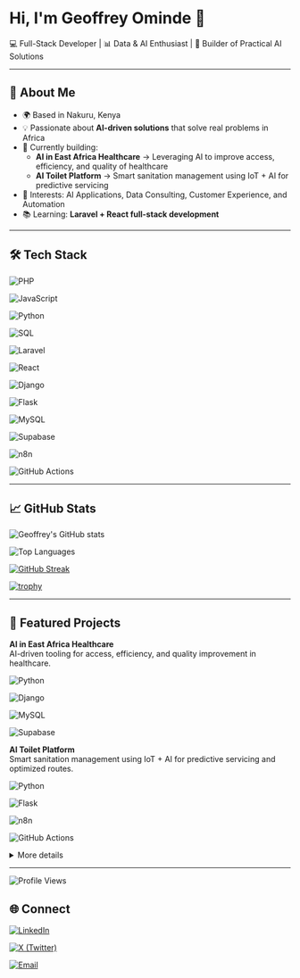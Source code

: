 # Hi, I'm Geoffrey Ominde 👋  

💻 Full-Stack Developer | 📊 Data & AI Enthusiast | 🚀 Builder of Practical AI Solutions  

---

## 🚀 About Me  
- 🌍 Based in Nakuru, Kenya  
- 💡 Passionate about **AI-driven solutions** that solve real problems in Africa  
- 🔭 Currently building:  
  - **AI in East Africa Healthcare** → Leveraging AI to improve access, efficiency, and quality of healthcare  
  - **AI Toilet Platform** → Smart sanitation management using IoT + AI for predictive servicing  
- 🎯 Interests: AI Applications, Data Consulting, Customer Experience, and Automation  
- 📚 Learning: **Laravel + React full-stack development**  

---

## 🛠️ Tech Stack  
<!-- Languages -->
![PHP](https://img.shields.io/badge/PHP-777BB4?style=for-the-badge&logo=php&logoColor=white)

![JavaScript](https://img.shields.io/badge/JavaScript-F7DF1E?style=for-the-badge&logo=javascript&logoColor=black)

![Python](https://img.shields.io/badge/Python-3776AB?style=for-the-badge&logo=python&logoColor=white)

![SQL](https://img.shields.io/badge/SQL-003B57?style=for-the-badge&logo=database&logoColor=white)

<!-- Frameworks -->
![Laravel](https://img.shields.io/badge/Laravel-FF2D20?style=for-the-badge&logo=laravel&logoColor=white)

![React](https://img.shields.io/badge/React-20232A?style=for-the-badge&logo=react&logoColor=61DAFB)

![Django](https://img.shields.io/badge/Django-092E20?style=for-the-badge&logo=django&logoColor=white)

![Flask](https://img.shields.io/badge/Flask-000000?style=for-the-badge&logo=flask&logoColor=white)

<!-- Databases / Tools -->
![MySQL](https://img.shields.io/badge/MySQL-4479A1?style=for-the-badge&logo=mysql&logoColor=white)

![Supabase](https://img.shields.io/badge/Supabase-3ECF8E?style=for-the-badge&logo=supabase&logoColor=white)

![n8n](https://img.shields.io/badge/n8n-EA4B8B?style=for-the-badge&logo=n8n&logoColor=white)

![GitHub Actions](https://img.shields.io/badge/GitHub_Actions-2088FF?style=for-the-badge&logo=github-actions&logoColor=white)

---

 ## 📈 GitHub Stats

![Geoffrey's GitHub stats](https://github-readme-stats.vercel.app/api?username=GeoffOminde&show_icons=true&theme=radical)

![Top Languages](https://github-readme-stats.vercel.app/api/top-langs/?username=GeoffOminde&layout=compact&theme=radical)

[![GitHub Streak](https://streak-stats.demolab.com?user=GeoffOminde&theme=radical)](https://git.io/streak-stats)


[![trophy](https://github-profile-trophy.vercel.app/?username=GeoffOminde&theme=onedark&margin-w=8&no-bg=true)](https://github.com/ryo-ma/github-profile-trophy)


---

## 🚀 Featured Projects

**AI in East Africa Healthcare**  
AI-driven tooling for access, efficiency, and quality improvement in healthcare.
  
![Python](https://img.shields.io/badge/Python-3776AB?style=flat&logo=python&logoColor=white)

![Django](https://img.shields.io/badge/Django-092E20?style=flat&logo=django&logoColor=white)

![MySQL](https://img.shields.io/badge/MySQL-4479A1?style=flat&logo=mysql&logoColor=white)

![Supabase](https://img.shields.io/badge/Supabase-3ECF8E?style=flat&logo=supabase&logoColor=white)

**AI Toilet Platform**  
Smart sanitation management using IoT + AI for predictive servicing and optimized routes.
  
![Python](https://img.shields.io/badge/Python-3776AB?style=flat&logo=python&logoColor=white)

![Flask](https://img.shields.io/badge/Flask-000000?style=flat&logo=flask&logoColor=white)

![n8n](https://img.shields.io/badge/n8n-EA4B8B?style=flat&logo=n8n&logoColor=white)

![GitHub Actions](https://img.shields.io/badge/GitHub%20Actions-2088FF?style=flat&logo=github-actions&logoColor=white)

<details>
  <summary>More details</summary>

  - Roadmap
  - Architecture diagrams
  - Links to docs/demo
</details>

---
![Profile Views](https://komarev.com/ghpvc/?username=GeoffOminde&style=flat-square)


## 🌐 Connect

[![LinkedIn](https://img.shields.io/badge/LinkedIn-0A66C2?style=for-the-badge&logo=linkedin&logoColor=white)](https://linkedin.com/in/your-link)

[![X (Twitter)](https://img.shields.io/badge/X-000000?style=for-the-badge&logo=x&logoColor=white)](https://twitter.com/OmindeGeoff)

[![Email](https://img.shields.io/badge/Email-005FF9?style=for-the-badge&logo=gmail&logoColor=white)](mailto:geoffominde8@gmail.com)

